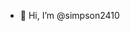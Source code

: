 - 👋 Hi, I’m @simpson2410


<!---
simpson2410/simpson2410 is a ✨ special ✨ repository because its `README.md` (this file) appears on your GitHub profile.
You can click the Preview link to take a look at your changes.
--->
